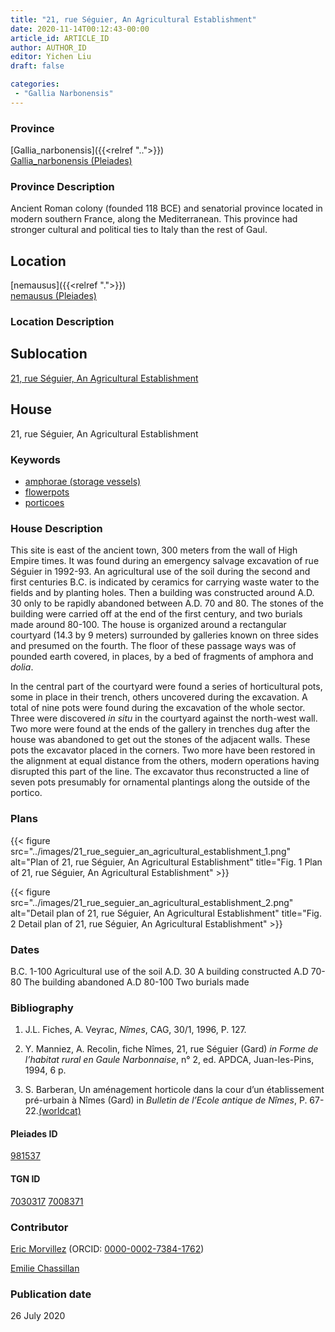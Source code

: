 ```yaml
---
title: "21, rue Séguier, An Agricultural Establishment"
date: 2020-11-14T00:12:43-00:00
article_id: ARTICLE_ID
author: AUTHOR_ID
editor: Yichen Liu
draft: false

categories:
 - "Gallia Narbonensis"
---
```


### Province

[Gallia_narbonensis]({{<relref "..">}}) \
[Gallia_narbonensis (Pleiades)](https://pleiades.stoa.org/places/981537)

### Province Description

Ancient Roman colony (founded 118 BCE) and senatorial province located in modern southern France, along the Mediterranean. This province had stronger cultural and political ties to Italy than the rest of Gaul.

## Location

[nemausus]({{<relref ".">}}) \
[nemausus (Pleiades)](https://pleiades.stoa.org/places/148142)

### Location Description

<!--### Location Description-->

<!-- LEAVE THIS BLANK FOR NOW -->

## Sublocation

[21, rue Séguier, An Agricultural Establishment](#)

<!--### Sublocation Description-->

<!-- DESCRIPTION -->

## House

21, rue Séguier, An Agricultural Establishment



### Keywords

- [amphorae (storage vessels)](http://vocab.getty.edu/page/aat/300148696)
- [flowerpots](http://vocab.getty.edu/page/aat/300194749)
- [porticoes](http://vocab.getty.edu/page/aat/300004145)



### House Description

This site is east of the ancient town, 300 meters from the wall of High Empire times. It was found during an emergency salvage excavation of rue Séguier in 1992-93.  An agricultural use of the soil during the second and first centuries B.C. is indicated by ceramics for carrying waste water to the fields and by planting holes.   Then a building was constructed around A.D. 30 only to be rapidly abandoned between A.D. 70 and 80.  The stones of the building were carried off at the end of the first century, and two burials made around 80-100. The house is organized around a rectangular courtyard (14.3 by 9 meters) surrounded by galleries known on three sides and presumed on the fourth.  The floor of these passage ways was of pounded earth covered, in places, by a bed of fragments of amphora and *dolia*.

In the central part of the courtyard were found a series of horticultural pots, some in place in their trench, others uncovered during the excavation. A total of nine pots were found during the excavation of the whole sector.  Three were discovered *in situ* in the courtyard against the north-west wall. Two more were found at the ends of the gallery in trenches dug after the house was abandoned to get out the stones of the adjacent walls. These pots the excavator placed in the corners. Two more have been restored in the alignment at equal distance from the others, modern operations having disrupted this part of the line. The excavator thus reconstructed a line of seven pots presumably for ornamental plantings along the outside of the portico.





### Plans

{{< figure src="../images/21_rue_seguier_an_agricultural_establishment_1.png" alt="Plan of 21, rue Séguier, An Agricultural Establishment" title="Fig. 1 Plan of 21, rue Séguier, An Agricultural Establishment" >}}

{{< figure src="../images/21_rue_seguier_an_agricultural_establishment_2.png" alt="Detail plan of 21, rue Séguier, An Agricultural Establishment" title="Fig. 2 Detail plan of 21, rue Séguier, An Agricultural Establishment" >}}


### Dates

B.C. 1-100 Agricultural use of the soil
A.D. 30 A building constructed
A.D 70-80 The building abandoned
A.D 80-100 Two burials made



### Bibliography


1. J.L. Fiches, A. Veyrac, *Nîmes*, CAG, 30/1, 1996, P. 127.

3. Y. Manniez, A. Recolin, fiche Nîmes, 21, rue Séguier (Gard) *in Forme de l’habitat rural en Gaule Narbonnaise*, n° 2, ed. APDCA, Juan-les-Pins, 1994, 6 p.

3. S. Barberan, Un aménagement horticole dans la cour d’un établissement pré-urbain à Nîmes (Gard) in *Bulletin de l’Ecole antique de Nîmes*, P. 67-22.[(worldcat)](http://www.worldcat.org/oclc/835159144)


#### Pleiades ID

[981537](https://pleiades.stoa.org/places/981537)

#### TGN ID

[7030317](http://vocab.getty.edu/page/tgn/7030317)
[7008371](http://vocab.getty.edu/page/tgn/7008371)

### Contributor

[Eric Morvillez](link) (ORCID: [0000-0002-7384-1762](https://orcid.org/0000-0002-7384-1762))

[Emilie Chassillan](link)
### Publication date

26 July 2020

<!--### Related articles-->

<!-- Links to other related articles. Leave blank for now -->
